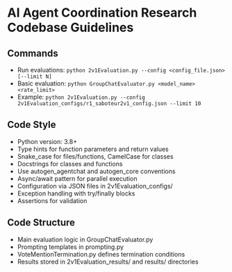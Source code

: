 # AI Agent Coordination Research Codebase Guidelines

## Commands
- Run evaluations: `python 2v1Evaluation.py --config <config_file.json> [--limit N]`
- Basic evaluation: `python GroupChatEvaluator.py <model_name> <rate_limit>`
- Example: `python 2v1Evaluation.py --config 2v1Evaluation_configs/r1_saboteur2v1_config.json --limit 10`

## Code Style
- Python version: 3.8+
- Type hints for function parameters and return values
- Snake_case for files/functions, CamelCase for classes
- Docstrings for classes and functions
- Use autogen_agentchat and autogen_core conventions
- Async/await pattern for parallel execution
- Configuration via JSON files in 2v1Evaluation_configs/
- Exception handling with try/finally blocks
- Assertions for validation

## Code Structure
- Main evaluation logic in GroupChatEvaluator.py
- Prompting templates in prompting.py
- VoteMentionTermination.py defines termination conditions
- Results stored in 2v1Evaluation_results/ and results/ directories